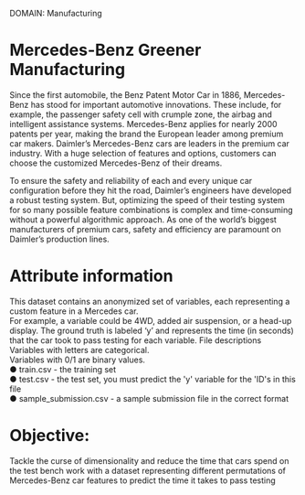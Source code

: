 DOMAIN: Manufacturing

# Mercedes-Benz Greener Manufacturing

Since the first automobile, the Benz Patent Motor Car in 1886, Mercedes-Benz has stood for important automotive innovations. These include, for example, the passenger safety cell with crumple zone, the airbag and intelligent assistance systems. Mercedes-Benz applies for nearly 2000 patents per year, making the brand the European leader among premium car makers. Daimler’s Mercedes-Benz cars are leaders in the premium car industry. With a huge selection of features and options, customers can choose the customized Mercedes-Benz of their dreams.

To ensure the safety and reliability of each and every unique car configuration before they hit the road, Daimler’s engineers have developed a robust testing system. But, optimizing the speed of their testing system for so many possible feature combinations is complex and time-consuming without a powerful algorithmic approach. As one of the world’s biggest manufacturers of premium cars, safety and efficiency are paramount on Daimler’s production lines.

# Attribute information 
This dataset contains an anonymized set of variables, each representing a custom feature in a Mercedes car. \
For example, a variable could be 4WD, added air suspension, or a head-up display. The ground truth is labeled ‘y’ and represents the time (in seconds) that the car took to pass testing for each variable. 
File descriptions Variables with letters are categorical. \
Variables with 0/1 are binary values. \
●	train.csv - the training set  \
●	test.csv - the test set, you must predict the 'y' variable for the 'ID's in this file \
●	sample_submission.csv - a sample submission file in the correct format

# Objective: 
Tackle the curse of dimensionality and reduce the time that cars spend on the test bench work with a dataset representing different permutations of Mercedes-Benz car features to predict the time it takes to pass testing
